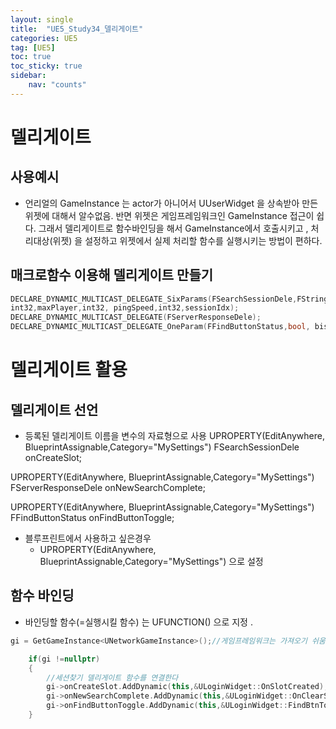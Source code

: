 ```yaml
---
layout: single
title:  "UE5_Study34_델리게이트"
categories: UE5
tag: [UE5]
toc: true
toc_sticky: true
sidebar:
    nav: "counts"
---
```



# 델리게이트
## 사용예시
* 언리얼의 GameInstance 는 actor가 아니어서 UUserWidget 을 상속받아 만든 위젯에 대해서 알수없음.
반면 위젯은 게임프레임워크인 GameInstance 접근이 쉽다.
그래서 델리게이트로 함수바인딩을 해서 GameInstance에서 호출시키고 , 처리대상(위젯) 을 설정하고 위젯에서 실제 처리할 함수를 실행시키는 방법이 편하다. 

## 매크로함수 이용해 델리게이트 만들기

```cpp
DECLARE_DYNAMIC_MULTICAST_DELEGATE_SixParams(FSearchSessionDele,FString,roomName,FString,hostName,int32,curPlayer,
int32,maxPlayer,int32, pingSpeed,int32,sessionIdx);
DECLARE_DYNAMIC_MULTICAST_DELEGATE(FServerResponseDele);
DECLARE_DYNAMIC_MULTICAST_DELEGATE_OneParam(FFindButtonStatus,bool, bisEnabled);
```
   
# 델리게이트 활용

## 델리게이트 선언

* 등록된 델리게이트 이름을 변수의 자료형으로 사용
UPROPERTY(EditAnywhere, BlueprintAssignable,Category="MySettings")
FSearchSessionDele onCreateSlot;
   
UPROPERTY(EditAnywhere, BlueprintAssignable,Category="MySettings")
FServerResponseDele onNewSearchComplete;
   
UPROPERTY(EditAnywhere, BlueprintAssignable,Category="MySettings")
FFindButtonStatus onFindButtonToggle;
   
* 블루프린트에서 사용하고 싶은경우
    * UPROPERTY(EditAnywhere, BlueprintAssignable,Category="MySettings") 으로 설정

## 함수 바인딩

* 바인딩할 함수(=실행시킬 함수) 는 UFUNCTION() 으로 지정 .


```cpp
gi = GetGameInstance<UNetworkGameInstance>();//게임프레임워크는 가져오기 쉬움

	if(gi !=nullptr)
	{
		//세션찾기 델리게이트 함수를 연결한다
		gi->onCreateSlot.AddDynamic(this,&ULoginWidget::OnSlotCreated);
		gi->onNewSearchComplete.AddDynamic(this,&ULoginWidget::OnClearScrollBox);
		gi->onFindButtonToggle.AddDynamic(this,&ULoginWidget::FindBtnToggle);
	}
	
```